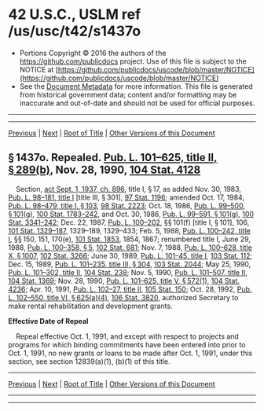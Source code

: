 ---
---

# 42 U.S.C., USLM ref /us/usc/t42/s1437o

* Portions Copyright © 2016 the authors of the https://github.com/publicdocs project.
  Use of this file is subject to the NOTICE at [https://github.com/publicdocs/uscode/blob/master/NOTICE](https://github.com/publicdocs/uscode/blob/master/NOTICE)
* See the [Document Metadata](././../../../../..//README.md) for more information.
  This file is generated from historical government data; content and/or formatting may be inaccurate and out-of-date and should not be used for official purposes.

----------
----------

[Previous](./../../../../..//us/usc/t42/ch8/schI/m__us_usc_t42_s1437n.md) | [Next](./../../../../..//us/usc/t42/ch8/schI/m__us_usc_t42_s1437p.md) | [Root of Title](./../../../../../) | [Other Versions of this Document](https://publicdocs.github.io/go/links?ns=uslm&ref=%2Fus%2Fusc%2Ft42%2Fs1437o)

## § 1437o. Repealed. [Pub. L. 101–625, title II, § 289(b)][/us/pl/101/625/s289/b], Nov. 28, 1990, [104 Stat. 4128][/us/stat/104/4128]

    Section, [act Sept. 1, 1937, ch. 896][/us/act/1937-09-01/ch896], title I, § 17, as added Nov. 30, 1983, [Pub. L. 98–181, title I][/us/pl/98/181] \[title III, § 301\], [97 Stat. 1196][/us/stat/97/1196]; amended Oct. 17, 1984, [Pub. L. 98–479, title I, § 103][/us/pl/98/479/s103], [98 Stat. 2223][/us/stat/98/2223]; Oct. 18, 1986, [Pub. L. 99–500, § 101(g)][/us/pl/99/500/s101/g], [100 Stat. 1783–242][/us/stat/100/1783-242], and Oct. 30, 1986, [Pub. L. 99–591, § 101(g)][/us/pl/99/591/s101/g], [100 Stat. 3341–242][/us/stat/100/3341-242]; Dec. 22, 1987, [Pub. L. 100–202][/us/pl/100/202], §§ 101(f) \[title I, § 101\], 106, [101 Stat. 1329–187][/us/stat/101/1329-187], 1329–189, 1329–433; Feb. 5, 1988, [Pub. L. 100–242, title I][/us/pl/100/242], §§ 150, 151, 170(e), [101 Stat. 1853][/us/stat/101/1853], 1854, 1867; renumbered title I, June 29, 1988, [Pub. L. 100–358, § 5][/us/pl/100/358/s5], [102 Stat. 681][/us/stat/102/681]; Nov. 7, 1988, [Pub. L. 100–628, title X, § 1007][/us/pl/100/628/s1007], [102 Stat. 3266][/us/stat/102/3266]; June 30, 1989, [Pub. L. 101–45, title I][/us/pl/101/45], [103 Stat. 112][/us/stat/103/112]; Dec. 15, 1989, [Pub. L. 101–235, title III, § 304][/us/pl/101/235/s304], [103 Stat. 2044][/us/stat/103/2044]; May 25, 1990, [Pub. L. 101–302, title II][/us/pl/101/302], [104 Stat. 238][/us/stat/104/238]; Nov. 5, 1990, [Pub. L. 101–507, title II][/us/pl/101/507], [104 Stat. 1369][/us/stat/104/1369]; Nov. 28, 1990, [Pub. L. 101–625, title V, § 572(1)][/us/pl/101/625/s572/1], [104 Stat. 4236][/us/stat/104/4236]; Apr. 10, 1991, [Pub. L. 102–27, title II][/us/pl/102/27], [105 Stat. 150][/us/stat/105/150]; Oct. 28, 1992, [Pub. L. 102–550, title VI, § 625(a)(4)][/us/pl/102/550/s625/a/4], [106 Stat. 3820][/us/stat/106/3820], authorized Secretary to make rental rehabilitation and development grants.

 __Effective Date of Repeal__ 

    Repeal effective Oct. 1, 1991, and except with respect to projects and programs for which binding commitments have been entered into prior to Oct. 1, 1991, no new grants or loans to be made after Oct. 1, 1991, under this section, see section 12839(a)(1), (b)(1) of this title.

----------

[Previous](./../../../../..//us/usc/t42/ch8/schI/m__us_usc_t42_s1437n.md) | [Next](./../../../../..//us/usc/t42/ch8/schI/m__us_usc_t42_s1437p.md) | [Root of Title](./../../../../../) | [Other Versions of this Document](https://publicdocs.github.io/go/links?ns=uslm&ref=%2Fus%2Fusc%2Ft42%2Fs1437o)

----------
----------

[/us/pl/101/625/s289/b]: https://publicdocs.github.io/go/links?ns=uslm&ref=%2Fus%2Fpl%2F101%2F625%2Fs289%2Fb
[/us/stat/104/4128]: https://publicdocs.github.io/go/links?ns=uslm&ref=%2Fus%2Fstat%2F104%2F4128
[/us/act/1937-09-01/ch896]: https://publicdocs.github.io/go/links?ns=uslm&ref=%2Fus%2Fact%2F1937-09-01%2Fch896
[/us/pl/98/181]: https://publicdocs.github.io/go/links?ns=uslm&ref=%2Fus%2Fpl%2F98%2F181
[/us/stat/97/1196]: https://publicdocs.github.io/go/links?ns=uslm&ref=%2Fus%2Fstat%2F97%2F1196
[/us/pl/98/479/s103]: https://publicdocs.github.io/go/links?ns=uslm&ref=%2Fus%2Fpl%2F98%2F479%2Fs103
[/us/stat/98/2223]: https://publicdocs.github.io/go/links?ns=uslm&ref=%2Fus%2Fstat%2F98%2F2223
[/us/pl/99/500/s101/g]: https://publicdocs.github.io/go/links?ns=uslm&ref=%2Fus%2Fpl%2F99%2F500%2Fs101%2Fg
[/us/stat/100/1783-242]: https://publicdocs.github.io/go/links?ns=uslm&ref=%2Fus%2Fstat%2F100%2F1783-242
[/us/pl/99/591/s101/g]: https://publicdocs.github.io/go/links?ns=uslm&ref=%2Fus%2Fpl%2F99%2F591%2Fs101%2Fg
[/us/stat/100/3341-242]: https://publicdocs.github.io/go/links?ns=uslm&ref=%2Fus%2Fstat%2F100%2F3341-242
[/us/pl/100/202]: https://publicdocs.github.io/go/links?ns=uslm&ref=%2Fus%2Fpl%2F100%2F202
[/us/stat/101/1329-187]: https://publicdocs.github.io/go/links?ns=uslm&ref=%2Fus%2Fstat%2F101%2F1329-187
[/us/pl/100/242]: https://publicdocs.github.io/go/links?ns=uslm&ref=%2Fus%2Fpl%2F100%2F242
[/us/stat/101/1853]: https://publicdocs.github.io/go/links?ns=uslm&ref=%2Fus%2Fstat%2F101%2F1853
[/us/pl/100/358/s5]: https://publicdocs.github.io/go/links?ns=uslm&ref=%2Fus%2Fpl%2F100%2F358%2Fs5
[/us/stat/102/681]: https://publicdocs.github.io/go/links?ns=uslm&ref=%2Fus%2Fstat%2F102%2F681
[/us/pl/100/628/s1007]: https://publicdocs.github.io/go/links?ns=uslm&ref=%2Fus%2Fpl%2F100%2F628%2Fs1007
[/us/stat/102/3266]: https://publicdocs.github.io/go/links?ns=uslm&ref=%2Fus%2Fstat%2F102%2F3266
[/us/pl/101/45]: https://publicdocs.github.io/go/links?ns=uslm&ref=%2Fus%2Fpl%2F101%2F45
[/us/stat/103/112]: https://publicdocs.github.io/go/links?ns=uslm&ref=%2Fus%2Fstat%2F103%2F112
[/us/pl/101/235/s304]: https://publicdocs.github.io/go/links?ns=uslm&ref=%2Fus%2Fpl%2F101%2F235%2Fs304
[/us/stat/103/2044]: https://publicdocs.github.io/go/links?ns=uslm&ref=%2Fus%2Fstat%2F103%2F2044
[/us/pl/101/302]: https://publicdocs.github.io/go/links?ns=uslm&ref=%2Fus%2Fpl%2F101%2F302
[/us/stat/104/238]: https://publicdocs.github.io/go/links?ns=uslm&ref=%2Fus%2Fstat%2F104%2F238
[/us/pl/101/507]: https://publicdocs.github.io/go/links?ns=uslm&ref=%2Fus%2Fpl%2F101%2F507
[/us/stat/104/1369]: https://publicdocs.github.io/go/links?ns=uslm&ref=%2Fus%2Fstat%2F104%2F1369
[/us/pl/101/625/s572/1]: https://publicdocs.github.io/go/links?ns=uslm&ref=%2Fus%2Fpl%2F101%2F625%2Fs572%2F1
[/us/stat/104/4236]: https://publicdocs.github.io/go/links?ns=uslm&ref=%2Fus%2Fstat%2F104%2F4236
[/us/pl/102/27]: https://publicdocs.github.io/go/links?ns=uslm&ref=%2Fus%2Fpl%2F102%2F27
[/us/stat/105/150]: https://publicdocs.github.io/go/links?ns=uslm&ref=%2Fus%2Fstat%2F105%2F150
[/us/pl/102/550/s625/a/4]: https://publicdocs.github.io/go/links?ns=uslm&ref=%2Fus%2Fpl%2F102%2F550%2Fs625%2Fa%2F4
[/us/stat/106/3820]: https://publicdocs.github.io/go/links?ns=uslm&ref=%2Fus%2Fstat%2F106%2F3820


